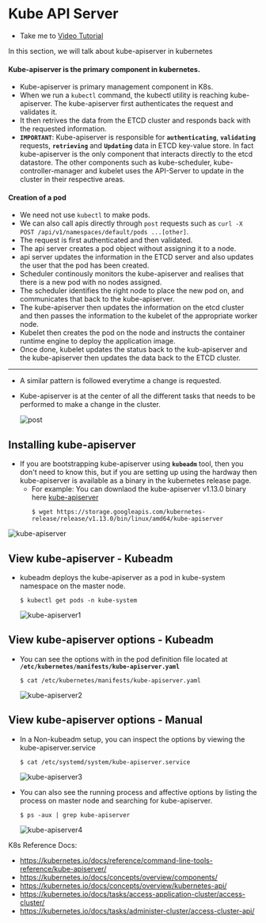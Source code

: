 # Kube API Server
  - Take me to [Video Tutorial](https://kodekloud.com/topic/kube-api-server/)
  
In this section, we will talk about kube-apiserver in kubernetes

#### Kube-apiserver is the primary component in kubernetes.
- Kube-apiserver is primary management component in K8s.
- When we run a ```kubectl``` command, the kubectl utility is reaching kube-apiserver. The kube-apiserver first authenticates the request and validates it.
- It then retrives the data from the ETCD cluster and responds back with the requested information.
- **`IMPORTANT`**: Kube-apiserver is responsible for **`authenticating`**, **`validating`** requests, **`retrieving`** and **`Updating`** data in ETCD key-value store. In fact kube-apiserver is the only component that interacts directly to the etcd datastore. The other components such as kube-scheduler, kube-controller-manager and kubelet uses the API-Server to update in the cluster in their respective areas.

#### Creation of a pod
- We need not use ```kubectl``` to make pods.
- We can also call apis directly through ```post``` requests such as ```curl -X POST /api/v1/namespaces/default/pods ...[other]```.
- The request is first authenticated and then validated.
- The api server creates a pod object without assigning it to a node.
- api server updates the information in the ETCD server and also updates the user that the pod has been created.
- Scheduler continously monitors the kube-apiserver and realises that there is a new pod with no nodes assigned.
- The scheduler identifies the right node to place the new pod on, and communicates that back to the kube-apiserver.
- The kube-apiserver then updates the information on the etcd cluster and then passes the information to the kubelet of the appropriate worker node.
- Kubelet then creates the pod on the node and instructs the container runtime engine to deploy the application image.
- Once done, kubelet updates the status back to the kub-apiserver and the kube-apiserver then updates the data back to the ETCD cluster.

---
- A similar pattern is followed everytime a change is requested.
- Kube-apiserver is at the center of all the different tasks that needs to be performed to make a change in the cluster.
  
  ![post](../../images/post.PNG)
  
## Installing kube-apiserver

- If you are bootstrapping kube-apiserver using **`kubeadm`** tool, then you don't need to know this, but if you are setting up using the hardway then kube-apiserver is available as a binary in the kubernetes release page.
  - For example: You can downlaod the kube-apiserver v1.13.0 binary here [kube-apiserver](https://storage.googleapis.com/kubernetes-release/release/v1.13.0/bin/linux/amd64/kube-apiserver)
    ```
    $ wget https://storage.googleapis.com/kubernetes-release/release/v1.13.0/bin/linux/amd64/kube-apiserver
    ```
 
 ![kube-apiserver](../../images/kube-apiserver.PNG)
 
## View kube-apiserver - Kubeadm
- kubeadm deploys the kube-apiserver as a pod in kube-system namespace on the master node.
  ```
  $ kubectl get pods -n kube-system
  ```
   
  ![kube-apiserver1](../../images/kube-apiserver1.PNG)
   
## View kube-apiserver options - Kubeadm
- You can see the options with in the pod definition file located at **`/etc/kubernetes/manifests/kube-apiserver.yaml`**
  ```
  $ cat /etc/kubernetes/manifests/kube-apiserver.yaml
  ```
  
  ![kube-apiserver2](../../images/kube-apiserver2.PNG)
   
## View kube-apiserver options - Manual
- In a Non-kubeadm setup, you can inspect the options by viewing the kube-apiserver.service
  ```
  $ cat /etc/systemd/system/kube-apiserver.service
  ```
  
  ![kube-apiserver3](../../images/kube-apiserver3.PNG)
   
- You can also see the running process and affective options by listing the process on master node and searching for kube-apiserver.
  ```
  $ ps -aux | grep kube-apiserver
  ```
  ![kube-apiserver4](../../images/kube-apiserver4.PNG)

K8s Reference Docs:
- https://kubernetes.io/docs/reference/command-line-tools-reference/kube-apiserver/
- https://kubernetes.io/docs/concepts/overview/components/
- https://kubernetes.io/docs/concepts/overview/kubernetes-api/
- https://kubernetes.io/docs/tasks/access-application-cluster/access-cluster/
- https://kubernetes.io/docs/tasks/administer-cluster/access-cluster-api/
